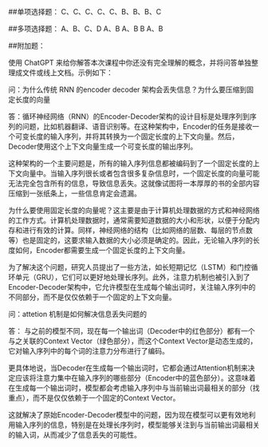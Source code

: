 ##单项选择题：
C、C、C、C、C、B、B、B、C

##多项选择题：
A、B、C、D
A、B
A、B
B
A、B

##附加题：

使用 ChatGPT 来给你解答本次课程中你还没有完全理解的概念，并将问答单独整理成文件或线上文档。示例如下：

问：为什么传统 RNN 的encoder decoder 架构会丢失信息？为什么要压缩到固定长度的向量

答：循环神经网络（RNN）的Encoder-Decoder架构的设计目标是处理序列到序列的问题，比如机器翻译、语音识别等。在这种架构中，Encoder的任务是接收一个可变长度的输入序列，并将其转换为一个固定长度的上下文向量。然后，Decoder使用这个上下文向量生成一个可变长度的输出序列。

这种架构的一个主要问题是，所有的输入序列信息都被编码到了一个固定长度的上下文向量中。当输入序列很长或者包含很多复杂信息时，一个固定长度的向量可能无法完全包含所有的信息，导致信息丢失。这就像试图将一本厚厚的书的全部内容压缩到一张纸条上，一些信息肯定会遗漏。

为什么要使用固定长度的向量呢？这主要是由于计算机处理数据的方式和神经网络的工作方式。计算机处理数据时，通常需要知道数据的大小和形状，以便于分配内存和进行有效的计算。同样，神经网络的结构（比如网络的层数、每层的节点数等）也是固定的，这要求输入数据的大小必须是确定的。因此，无论输入序列的长度如何，Encoder都需要生成一个固定长度的上下文向量。

为了解决这个问题，研究人员提出了一些方法，如长短期记忆（LSTM）和门控循环单元（GRU），它们可以更好地处理长序列。此外，注意力机制也被引入到了Encoder-Decoder架构中，它允许模型在生成每个输出词时，关注输入序列中的不同部分，而不是仅仅依赖于一个固定的上下文向量。

问：attetion 机制是如何解决信息丢失问题的

答：
与之前的模型不同，现在每一个输出词（Decoder中的红色部分）都有一个与之关联的Context Vector（绿色部分），而这个Context Vector是动态生成的，它对输入序列中的每个词的注意力分布进行了编码。

更具体地说，当Decoder在生成每一个输出词时，它都会通过Attention机制来决定应该将注意力集中在输入序列的哪些部分（Encoder中的蓝色部分）。这意味着在生成每一个输出词时，模型都会考虑输入序列中与当前输出词最相关的部分（找重点），而不是仅仅依赖于一个固定的Context Vector。

这就解决了原始Encoder-Decoder模型中的问题，因为现在模型可以更有效地利用输入序列的信息，特别是在处理长序列时，模型能够关注到与当前输出词最相关的输入词，从而减少了信息丢失的可能性。
